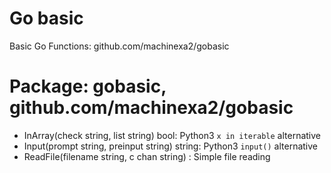 # Go basic
Basic Go Functions: github.com/machinexa2/gobasic

# Package: gobasic, github.com/machinexa2/gobasic
* InArray(check string, list string) bool: Python3 `x in iterable` alternative
* Input(prompt string, preinput string) string: Python3 `input()` alternative
* ReadFile(filename string, c chan string) : Simple file reading

